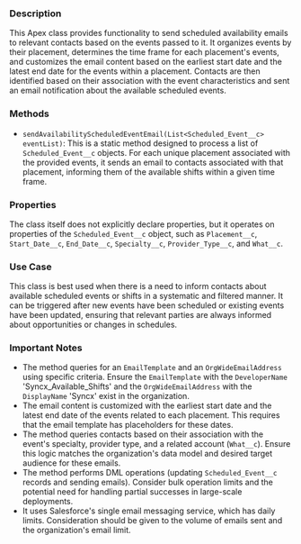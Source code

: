 ### Description

This Apex class provides functionality to send scheduled availability emails to relevant contacts based on the events passed to it. It organizes events by their placement, determines the time frame for each placement's events, and customizes the email content based on the earliest start date and the latest end date for the events within a placement. Contacts are then identified based on their association with the event characteristics and sent an email notification about the available scheduled events.

### Methods

- `sendAvailabilityScheduledEventEmail(List<Scheduled_Event__c> eventList)`: This is a static method designed to process a list of `Scheduled_Event__c` objects. For each unique placement associated with the provided events, it sends an email to contacts associated with that placement, informing them of the available shifts within a given time frame.

### Properties

The class itself does not explicitly declare properties, but it operates on properties of the `Scheduled_Event__c` object, such as `Placement__c`, `Start_Date__c`, `End_Date__c`, `Specialty__c`, `Provider_Type__c`, and `What__c`.

### Use Case

This class is best used when there is a need to inform contacts about available scheduled events or shifts in a systematic and filtered manner. It can be triggered after new events have been scheduled or existing events have been updated, ensuring that relevant parties are always informed about opportunities or changes in schedules.

### Important Notes

- The method queries for an `EmailTemplate` and an `OrgWideEmailAddress` using specific criteria. Ensure the `EmailTemplate` with the `DeveloperName` 'Syncx_Available_Shifts' and the `OrgWideEmailAddress` with the `DisplayName` 'Syncx' exist in the organization.
- The email content is customized with the earliest start date and the latest end date of the events related to each placement. This requires that the email template has placeholders for these dates.
- The method queries contacts based on their association with the event's specialty, provider type, and a related account (`What__c`). Ensure this logic matches the organization's data model and desired target audience for these emails.
- The method performs DML operations (updating `Scheduled_Event__c` records and sending emails). Consider bulk operation limits and the potential need for handling partial successes in large-scale deployments.
- It uses Salesforce's single email messaging service, which has daily limits. Consideration should be given to the volume of emails sent and the organization's email limit.